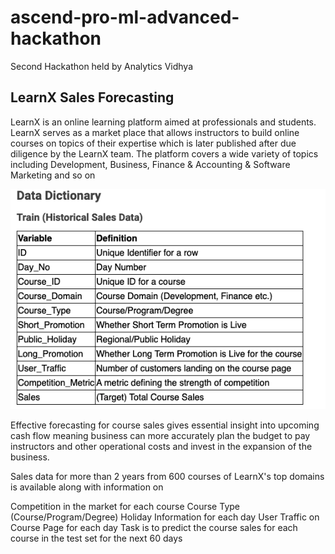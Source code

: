 # ascend-pro-ml-advanced-hackathon
Second Hackathon held by Analytics Vidhya

## LearnX Sales Forecasting
LearnX is an online learning platform aimed at professionals and students. LearnX serves as a market place that allows instructors to build online courses on topics of their expertise which is later published after due diligence by the LearnX team. The platform covers a wide variety of topics including Development, Business, Finance & Accounting & Software Marketing and so on

![data_dictionary_img](https://github.com/khoin-byte/ascend-pro-ml-advanced-hackathon/blob/main/readme_images/data_dictionary.png)

Effective forecasting for course sales gives essential insight into upcoming cash flow meaning business can more accurately plan the budget to pay instructors and other operational costs and invest in the expansion of the business.

Sales data for more than 2 years from 600 courses of LearnX's top domains is available along with information on

Competition in the market for each course
Course Type (Course/Program/Degree)
Holiday Information for each day
User Traffic on Course Page for each day
Task is to predict the course sales for each course in the test set for the next 60 days
